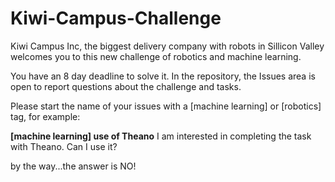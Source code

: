 # Kiwi-Campus-Challenge
Kiwi Campus Inc, the biggest delivery company with robots in Sillicon Valley welcomes you to this new challenge of robotics and machine learning. 

You have an 8 day deadline to solve it. In the repository, the Issues area is open to report questions about the challenge and tasks.

Please start the name of your issues with a [machine learning] or [robotics] tag, for example:

**[machine learning] use of Theano**
I am interested in completing the task with Theano. Can I use it?


by the way...the answer is NO!
